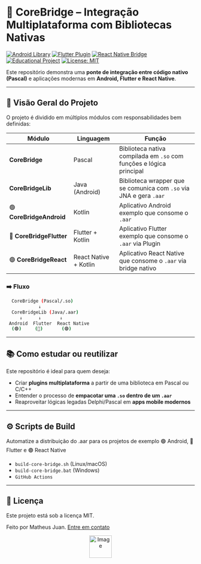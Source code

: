 # 🌉 CoreBridge – Integração Multiplataforma com Bibliotecas Nativas

[![Android Library](https://img.shields.io/badge/Android-AAR-3DDC84?style=for-the-badge&logo=android&logoColor=white)](https://developer.android.com/studio/projects/android-library)
[![Flutter Plugin](https://img.shields.io/badge/Flutter-Plugin-02569B?style=for-the-badge&logo=flutter&logoColor=white)](https://flutter.dev/)
[![React Native Bridge](https://img.shields.io/badge/React%20Native-Bridge-61DAFB?style=for-the-badge&logo=react&logoColor=white)](https://reactnative.dev/)
[![Educational Project](https://img.shields.io/badge/Type-Educational-blue?style=for-the-badge&logo=bookstack&logoColor=white)](https://github.com/matheusjuan1)
[![License: MIT](https://img.shields.io/badge/License-MIT-yellow?style=for-the-badge)](https://opensource.org/licenses/MIT)

Este repositório demonstra uma **ponte de integração entre código nativo (Pascal)** e aplicações modernas em **Android, Flutter e React Native**.

---

## 🧭 Visão Geral do Projeto

O projeto é dividido em múltiplos módulos com responsabilidades bem definidas:

| Módulo               | Linguagem            | Função                                                                |
|----------------------|----------------------|-----------------------------------------------------------------------|
| **CoreBridge**       | Pascal               | Biblioteca nativa compilada em `.so` com funções e lógica principal  |
| **CoreBridgeLib**    | Java (Android)       | Biblioteca wrapper que se comunica com `.so` via JNA e gera `.aar`    |
| 🟢 **CoreBridgeAndroid**| Kotlin               | Aplicativo Android exemplo que consome o `.aar`                       |
| 🔵 **CoreBridgeFlutter**| Flutter + Kotlin     | Aplicativo Flutter exemplo que consome o `.aar` via Plugin            |
| 🟣 **CoreBridgeReact**  | React Native + Kotlin| Aplicativo React Native que consome o `.aar` via bridge nativo        |

### ➡️ Fluxo

```bash
  CoreBridge (Pascal/.so)
            ↓
  CoreBridgeLib (Java/.aar)
     ↓      ↓       ↓
 Android  Flutter  React Native
  (🟢)     (🔵)       (🟣)
```


---

## 📚 Como estudar ou reutilizar

Este repositório é ideal para quem deseja:

- Criar **plugins multiplataforma** a partir de uma biblioteca em Pascal ou C/C++
- Entender o processo de **empacotar uma `.so` dentro de um `.aar`**
- Reaproveitar lógicas legadas Delphi/Pascal em **apps mobile modernos**

---

## ⚙️ Scripts de Build

Automatize a distribuição do .aar para os projetos de exemplo 🟢 Android, 🔵 Flutter e 🟣 React Native

- `build-core-bridge.sh` (Linux/macOS)
- `build-core-bridge.bat` (Windows)
- `GitHub Actions`

---

## 📝 Licença

Este projeto está sob a licença MIT.

Feito por Matheus Juan. [Entre em contato](https://www.linkedin.com/in/matheusjuan1/)

<div align="center">
  <img width="60" alt="Image" src="https://github.com/user-attachments/assets/efd1d014-148c-4ae8-8dbd-81850fadf9ba" />
</div>


